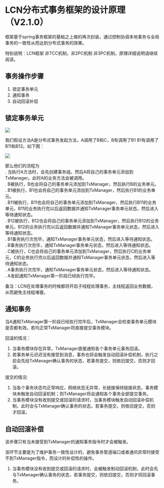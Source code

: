 # LCN分布式事务框架的设计原理 （V2.1.0）

框架基于spring事务框架的基础之上做的再次封装，通过控制协调本地事务与全局事务的一致性从而达到分布式事务的效果。

特别说明：LCN框架 非TCC机制，非2PC机制 非3PC机制，原理详细说明请继续阅读。

## 事务操作步骤

1. 锁定事务单元
2. 通知事务
3. 自动回滚补偿


## 锁定事务单元

![ ](readme/锁定阶段.png)

我们假设方法A是分布式事务发起方法，A调用了B和C，B有调用了B1 B1有调用了B11和B12。如下图：

![ ](readme/分布式事务原理.png)

那么他们的流程为  
. 当执行A方法时，会先创建事务组。然后A将自己的事务单元添加到TxManager。此时A的业务方法会被调用。  
. B被执行，B也会将自己的事务单元添加到TxManager，然后执行B的业务单元。   
. B1被执行，B1也会将自己的事务单元添加到TxManager，然后执行B1的业务单元。  
. B11被执行，B11也会将自己的事务单元添加到TxManager，然后执行B11的业务单元，B11的业务执行完以后返回数据并通知TxManager事务单元状态，然后进入等待通知状态。  
. B12被执行，B12也会将自己的事务单元添加到TxManager，然后执行B12的业务单元，B12的业务执行完以后返回数据并通知TxManager事务单元状态，然后进入等待通知状态。  
. B1事务执行次完毕，通知TxManager事务单元状态，然后进入等待通知状态。  
. B事务执行次完毕，通知TxManager事务单元状态，然后进入等待通知状态。  
. C被执行，C也会将自己的事务单元添加到TxManager，然后执行C的业务单元，C的业务执行完以后返回数据并通知TxManager事务单元状态，然后进入等待通知状态。  
. A事务执行次完毕，通知TxManager事务单元状态，然后进入等待通知状态。  
. A发起通知TxManager第一阶段已经执行完毕。  

备注：LCN在处理事务的时候都将开启子线程处理事务，主线程返回业务数据，从而避免主线程堵塞。

## 通知事务

当A通知TxManager第一阶段已经执行完毕后，TxManager会检查事务单元模块是否都有效。若均正常TxManager将直接提交事务模块。

回滚的情况：
1. 当事务模块存在异常，TxManager直接通知各个事务单元事务回滚。
2. 若事务单元迟迟没有接受到消息，事务也将会触发自动回滚补偿机制，执行之前会先给TxManager确认事务的状态，若事务提交，则依旧提交，否则才回滚。

提交的情况:

1. 当各个事务状态均正常响应，网络状态无异常，长链接保持链接状态，事务模块未触发自动回滚机制；则TxManager将会通知各个事务全部提交事务。
2. 当事务模块没有收到提交或回滚的请求时，当事务模块触发自动回滚补偿机制，此时会与TxManager确认事务的状态，若事务提交，则依旧提交，否则才回滚。


## 自动回滚补偿

该步骤只有当未接受到TxManager的通知事务指令时才会被触发。

该环节主要是为了维护事务一致性设计的，避免事务管道端口或者通讯异常时接受不到TxManager指令，而设计的补偿性的操作。

1. 当事务模块没有收到提交或回滚的请求时，会被触发制动回滚机制，此时会先与TxManager确认事务的状态，若事务提交，则依旧提交，否则才将回滚事务。


